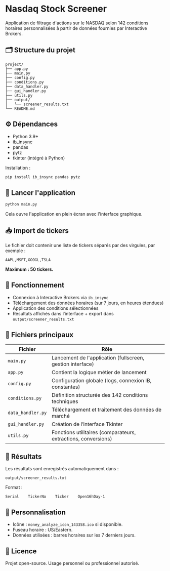 # Nasdaq Stock Screener

Application de filtrage d'actions sur le NASDAQ selon 142 conditions horaires personnalisées à partir de données fournies par Interactive Brokers.

## 🗂 Structure du projet

```
project/
├── app.py
├── main.py
├── config.py
├── conditions.py
├── data_handler.py
├── gui_handler.py
├── utils.py
├── output/
│   └── screener_results.txt
└── README.md
```

## ⚙️ Dépendances

- Python 3.9+
- ib_insync
- pandas
- pytz
- tkinter (intégré à Python)

Installation :

```bash
pip install ib_insync pandas pytz
```

## 🚀 Lancer l'application

```bash
python main.py
```

Cela ouvre l'application en plein écran avec l'interface graphique.

## 📥 Import de tickers

Le fichier doit contenir une liste de tickers séparés par des virgules, par exemple :

```
AAPL,MSFT,GOOGL,TSLA
```

**Maximum : 50 tickers.**

## 🧠 Fonctionnement

- Connexion à Interactive Brokers via `ib_insync`
- Téléchargement des données horaires (sur 7 jours, en heures étendues)
- Application des conditions sélectionnées
- Résultats affichés dans l’interface + export dans `output/screener_results.txt`

## 📝 Fichiers principaux

| Fichier          | Rôle                                                         |
|------------------|--------------------------------------------------------------|
| `main.py`        | Lancement de l'application (fullscreen, gestion interface)   |
| `app.py`         | Contient la logique métier de lancement                     |
| `config.py`      | Configuration globale (logs, connexion IB, constantes)       |
| `conditions.py`  | Définition structurée des 142 conditions techniques          |
| `data_handler.py`| Téléchargement et traitement des données de marché           |
| `gui_handler.py` | Création de l’interface Tkinter                              |
| `utils.py`       | Fonctions utilitaires (comparateurs, extractions, conversions) |

## 💾 Résultats

Les résultats sont enregistrés automatiquement dans :

```
output/screener_results.txt
```

Format :

```
Serial    TickerNo    Ticker    Open16hDay-1
```

## 🧩 Personnalisation

- Icône : `money_analyze_icon_143358.ico` si disponible.
- Fuseau horaire : US/Eastern.
- Données utilisées : barres horaires sur les 7 derniers jours.

## 📄 Licence

Projet open-source. Usage personnel ou professionnel autorisé.